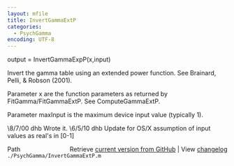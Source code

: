 ```yaml
---
layout: mfile
title: InvertGammaExtP
categories:
  - PsychGamma
encoding: UTF-8
---
```


output = InvertGammaExpP(x,input)

Invert the gamma table using an extended power function.
See Brainard, Pelli, & Robson (2001).

Parameter x are the function parameters as returned
by FitGamma/FitGammaExtP.  See ComputeGammaExtP.

Parameter maxInput is the maximum device input
value (typically 1).

\8/7/00   dhb      Wrote it.
\6/5/10   dhb      Update for OS/X assumption of input values as real's in [0-1]


<div class="code_header" style="text-align:right;">
  <span style="float:left;">Path&nbsp;&nbsp;</span> <span class="counter">Retrieve <a href=
  "https://raw.github.com/Psychtoolbox-3/Psychtoolbox-3/beta/./PsychGamma/InvertGammaExtP.m">current version from GitHub</a> | View <a href=
  "https://github.com/Psychtoolbox-3/Psychtoolbox-3/commits/beta/./PsychGamma/InvertGammaExtP.m">changelog</a></span>
</div>
<div class="code">
  <code>./PsychGamma/InvertGammaExtP.m</code>
</div>
